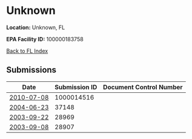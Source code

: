 # Unknown

**Location:** Unknown, FL

**EPA Facility ID:** 100000183758

[Back to FL Index](../../index.md)

## Submissions

| Date | Submission ID | Document Control Number |
|------|--------------|-------------------------|
| [2010-07-08](submissions/1000014516.md) | 1000014516 |  |
| [2004-06-23](submissions/37148.md) | 37148 |  |
| [2003-09-22](submissions/28969.md) | 28969 |  |
| [2003-09-08](submissions/28907.md) | 28907 |  |
